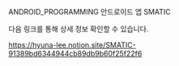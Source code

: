 ANDROID_PROGRAMMING
안드로이드 앱 SMATIC

다음 링크를 통해 상세 정보 확인할 수 있습니다.

https://hyuna-lee.notion.site/SMATIC-91389bd6344944cb89db9b60f25f22f6
